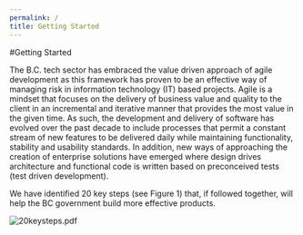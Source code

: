 ```yaml
---
permalink: /
title: Getting Started
---
```


#Getting Started

The B.C. tech sector has embraced the value driven approach of agile development as this framework has proven to be an effective way of managing risk in information technology (IT) based projects. Agile is a mindset that focuses on the delivery of business value and quality to the client in an incremental and iterative manner that provides the most value in the given time. As such, the development and delivery of software has evolved over the past decade to include processes that permit a constant stream of new features to be delivered daily while maintaining functionality, stability and usability standards. In addition, new ways of approaching the creation of enterprise solutions have emerged where design drives architecture and functional code is written based on preconceived tests (test driven development).

We have identified 20 key steps (see Figure 1) that, if followed together, will help the BC government build more effective products. 

![20keysteps.pdf](20keysteps)
